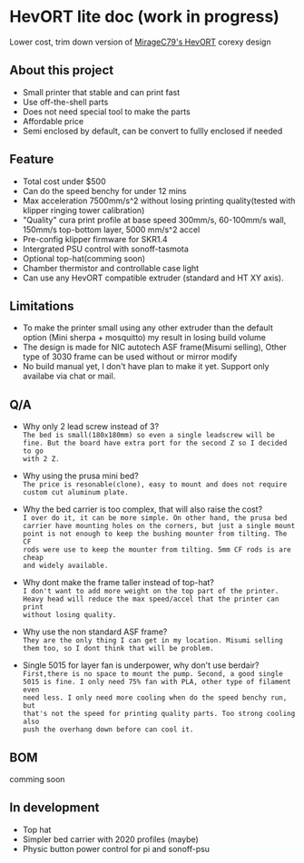 # HevORT lite doc (work in progress)

Lower cost, trim down version of  [MirageC79's HevORT](https://github.com/MirageC79/HevORT) corexy design

## About this project

- Small printer that stable and can print fast  
- Use off-the-shell parts  
- Does not need special tool to make the parts  
- Affordable price  
- Semi enclosed by default, can be convert to fullly enclosed if needed  

## Feature

- Total cost under $500  
- Can do the speed benchy for under 12 mins  
- Max acceleration 7500mm/s^2 without losing printing quality(tested with klipper ringing tower calibration)  
- "Quality" cura print profile at base speed 300mm/s, 60-100mm/s wall, 150mm/s top-bottom layer, 5000 mm/s^2 accel  
- Pre-config klipper firmware for SKR1.4  
- Intergrated PSU control with sonoff-tasmota  
- Optional top-hat(comming soon)  
- Chamber thermistor and controllable case light  
- Can use any HevORT compatible extruder (standard and HT XY axis).  

## Limitations  

- To make the printer small using any other extruder than the default option (Mini sherpa + mosquitto) my result in losing build volume  
- The design is made for NIC autotech ASF frame(Misumi selling), Other type of 3030 frame can be used without or mirror modify  
- No build manual yet, I don't have plan to make it yet. Support only availabe via chat or mail.  


## Q/A

- Why only 2 lead screw instead of 3?  
	<code>The bed is small(180x180mm) so even a single leadscrew will be fine. But the board have extra port for the second Z so I decided to go with 2 Z.</code>  

- Why using the prusa mini bed?  
	<code>The price is resonable(clone), easy to mount and does not require custom cut aluminum plate.</code>
	
- Why the bed carrier is too complex, that will also raise the cost?  
	<code>I over do it, it can be more simple. On other hand, the prusa bed carrier have mounting holes on the corners, but just a single mount point is not enough to keep the bushing mounter from tilting. The CF rods were use to keep the mounter from tilting. 5mm CF rods is are cheap and widely available.</code>  
	
- Why dont make the frame taller instead of top-hat?  
	<code>I don't want to add more weight on the top part of the printer. Heavy head will reduce the max speed/accel that the printer can print without losing quality.</code>
	
- Why use the non standard ASF frame?  
	<code>They are the only thing I can get in my location. Misumi selling them too, so I dont think that will be problem.</code>
	
- Single 5015 for layer fan is underpower, why don't use berdair?  
	<code>First,there is no space to mount the pump. Second, a good single 5015 is fine. I only need 75% fan with PLA, other type of filament even need less. I only need more cooling when do the speed benchy run, but that's not the speed for printing quality parts. Too strong cooling also push the overhang down before can cool it.</code>
	
## BOM  
comming soon  
	
## In development

- Top hat  
- Simpler bed carrier with 2020 profiles (maybe)  
- Physic button power control for pi and sonoff-psu  

